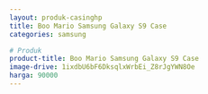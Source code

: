 ```yaml
---
layout: produk-casinghp
title: Boo Mario Samsung Galaxy S9 Case
categories: samsung

# Produk
product-title: Boo Mario Samsung Galaxy S9 Case
image-drive: 1ixdbU6bF6DksqlxWrbEi_Z8rJgYWN8Oe
harga: 90000
---
```

